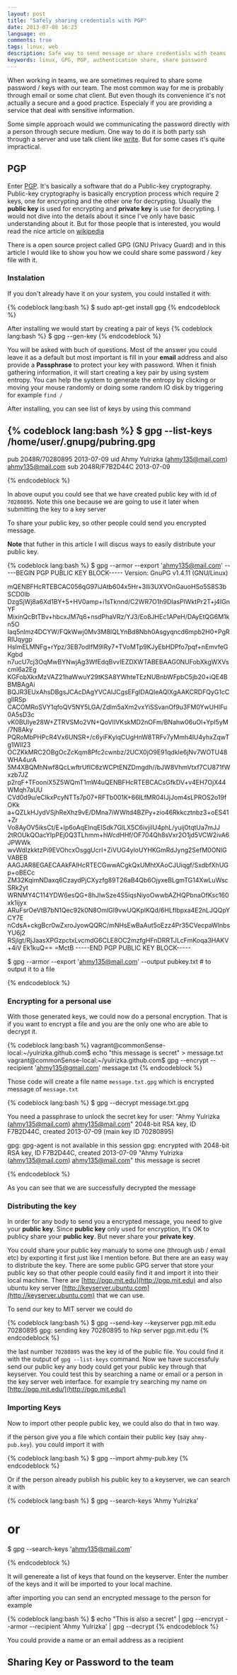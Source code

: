 ```yaml
---
layout: post
title: "Safely sharing credentials with PGP"
date: 2013-07-08 16:23
language: en
comments: true
tags: linux, web
description: Safe way to send message or share credentials with teams
keywords: linux, GPG, PGP, authentication share, share password
---
```


When working in teams, we are sometimes required to share some password / keys with our team.
The most common way for me is probably through email or some chat client. But even though its convenience it's not
actually a secure and a good practice. Especialy if you are providing a service that deal with sensitive information.

Some simple approach would we communicating the password directly with a person through secure medium.
One way to do it is both party ssh through a server and use talk client like [write](http://linux.die.net/man/1/write).
But for some cases it's quite impractical.

## PGP

Enter [PGP](http://en.wikipedia.org/wiki/Pretty_Good_Privacy). It's basically a software that do a Public-key cryptography.
Public-key cryptography is basically encryption process which require 2 keys, one for encrypting and the other one
for decrypting. Usually the __public key__ is used for encrypting and __private key__ is use for decrypting.
I would not dive into the details about it since I've only have basic understanding about it.
But for those people that is interested, you would read the nice article on [wikipedia](http://en.wikipedia.org/wiki/Public-key_cryptography)

There is a open source project called GPG (GNU Privacy Guard) and in this article I would like to show you how we could
share some password / key file with it.

### Instalation

If you don't already have it on your system, you could installed it with:

{% codeblock lang:bash %}
  $ sudo apt-get install gpg
{% endcodeblock %}

After installing we would start by creating a pair of keys
{% codeblock lang:bash %}
  $ gpg --gen-key
{% endcodeblock %}

You will be asked with buch of questions. Most of the answer you could leave it as a default but most important is fill in your **email**
address and also provide a **Passphrase** to protect your key with password. When it finish gathering information, it will start
creating a key pair by using system entropy. You can help the system to generate the entropy by clicking or moving your mouse randomly
or doing some random IO disk by triggering for example `find /`

After installing, you can see list of keys by using this command

{% codeblock lang:bash %}
$  gpg --list-keys
/home/user/.gnupg/pubring.gpg
--------------------------------
pub   2048R/70280895 2013-07-09
uid                  Ahmy Yulrizka (ahmy135@mail.com) <ahmy135@mail.com>
sub   2048R/F7B2D44C 2013-07-09

{% endcodeblock %}

In above ouput you could see that we have created public key with id of `70280895`. Note this one because we are going to use it later
when submitting the key to a key server

To share your public key, so other people could send you encrypted message.

**Note** that futher in this article I will discus ways to easily distribute your public key.

{% codeblock lang:bash %}
$ gpg --armor --export 'ahmy135@mail.com'
-----BEGIN PGP PUBLIC KEY BLOCK-----
Version: GnuPG v1.4.11 (GNU/Linux)

mQENBFHcRTEBCAC056qG97iJAtb604x5Hr+3lIi3UXVOnGauoHSo5S8S3bSCD0Ib
DzgSjWj8a6Xd1BY+5+HV0amp+i1sTknnd/C2WR7O1h9DIasPlWktPr2T+j4IGnYF
MixinQcBtTBv+hbcxJM7q6+nsdPhaVRz/YJ3/Eo8JHEc1APeH/DAyEtQG6M1kn5O
Iaq5nlmz4DCYW/FQkWwj0Mv3M8IQLYnBd8Nbh0Asgyqncd6mpb2H0+PgRRlUqygp
HslmELMNFg+rYpz/3EB7odIfM9lRy7+TVoMTp9KJyEbHDPfo7pqf+nEmvfeGKgbd
n7ucU7cj3OqMwBYNwjAg3WfEdqBvvIEZDXWTABEBAAG0NUFobXkgWXVscml6a2Eg
KGFobXkxMzVAZ21haWwuY29tKSA8YWhteTEzNUBnbWFpbC5jb20+iQE4BBMBAgAi
BQJR3EUxAhsDBgsJCAcDAgYVCAIJCgsEFgIDAQIeAQIXgAAKCRDFQyG1cCgIlRSp
CACOMRoSVY1qfoQV5NY5LGA/ZdIm5aXm2vxYiSSvanOf9u3FM0YwUHIFu0A5sD3c
vK0BUlye28W+ZTRVSMo2VN+QoVIIVKskMD2nOFm/BNahw06uOl+YpI5yM/7N8Aky
PQRoMbPHPcR4Vx6UNSR+/c6yiFKylqCUgHnW8TRFv7yMmh4lU4yhxZqwTg1WlI23
OCZKkMRC2OBgOcZcKqm8Pfc2cwnbz/2UCX0jO9E91qdkle6jNv7WOTU48WHA4urA
5M4XBQMhNwf8QcLwftrUfIC6zWCPtENZDmgdh//bJW8VhmVtxf7CU871fWxzb7JZ
p2rqF+TFooniX5Z5WQmT1mW4uQENBFHcRTEBCACsGfkDV+v4EH7OjX44WMqh7aUU
CVd0d9u/eClkxPcyNTTs7p07+RFTb001K+66lLfMR04IJjJom4sLPROS2o19fOKk
a+QZLkHJydVSjhReXhz9vE/DMna7iWWltd4BZPy+zio46Rkkcztnbz3+oES41+Zr
Vo8AyOV5iksCt/E+lp6oAqEInqEISdk7GlLX5C6ivjiIU4phL/yuij0tqtUa7mJJ
2tROUkQOacYIpPEj0Q3TLhmm+hWcdHHf/OF704Qh8sVxr2O1jd5VCW2ivA6JPWWk
wvWdIzkktzPi9EVOhcxOsggUcrI+ZiVUG4yloUYHKGmRdJyng2SefM0ONlGVABEB
AAGJAR8EGAECAAkFAlHcRTECGwwACgkQxUMhtXAoCJUiqgf/SxdbfXhUGp+oBECc
ZM32KqimNDaxq6CzaydPjCXyzfg89T26aB4Qb6OjyxeBLgmTG14XwLuWscSRk2yt
WRNMY4C114YDW6esQG+8hJlwSze4S5iqsNiyoOwwbAZHQPbnaOfKsc160xk1ijyx
ARuFsrOeVtB7bN1Qec92k0N8OmlGl9vwUQKpIKQd/6HLfIbpxa4E2nLJQQpYCY7E
nCdsA+ckgBcr0wZxroJyowQQRC/mNHsEwBaAut5oEzz4Pr35CVecpaWlnbsYU6j2
RSjlgt/RjJaasXPGzpctxLvcmdG6CLE8OC2mzfgHFnDRRTJLcFmKoqa3HAKV+4iV
Ek1kuQ==
=MctB
-----END PGP PUBLIC KEY BLOCK-----

$ gpg --armor --export 'ahmy135@mail.com' --output pubkey.txt # to output it to a file

{% endcodeblock %}

### Encrypting for a personal use

With those generated keys, we could now do a personal encryption. That is if you want to encrypt a file and you are the only one
who are able to decrypt it.

{% codeblock lang:bash %}
  vagrant@commonSense-local:~/yulrizka.github.com$ echo "this message is secret" > message.txt
  vagrant@commonSense-local:~/yulrizka.github.com$ gpg --encrypt --recipient 'ahmy135@gmail.com' message.txt
{% endcodeblock %}

Those code will create a file name `message.txt.gpg` which is encrypted message of `message.txt`

{% codeblock lang:bash %}
$ gpg --decrypt message.txt.gpg

You need a passphrase to unlock the secret key for
user: "Ahmy Yulrizka (ahmy135@mail.com) <ahmy135@mail.com>"
2048-bit RSA key, ID F7B2D44C, created 2013-07-09 (main key ID 70280895)

gpg: gpg-agent is not available in this session
gpg: encrypted with 2048-bit RSA key, ID F7B2D44C, created 2013-07-09
      "Ahmy Yulrizka (ahmy135@mail.com) <ahmy135@mail.com>"
this message is secret

{% endcodeblock %}

As you can see that we are successfully decrypted the message

### Distributing the key

In order for any body to send you a encrypted message, you need to give your __public key__.
Since __public key__ only used for encryption, It's OK to publicy share your __public key__. 
But never share your __private key__.

You could share your public key manualy to some one (through usb / email etc) by exporting it first just like I mention before.
But there are an easy way to distribute the key. There are some public GPG server that store your public key so that
other people could easily find it and import it into their local machine. There are [http://pgp.mit.edu](http://pgp.mit.edu) 
and also ubuntu key server [http://keyserver.ubuntu.com](http://keyserver.ubuntu.com) that we can use.

To send our key to MIT server we could do

{% codeblock lang:bash %}
$ gpg --send-key --keyserver pgp.mit.edu 70280895
gpg: sending key 70280895 to hkp server pgp.mit.edu
{% endcodeblock %}

the last number `70280895` was the key id of the public file. You could find it with the output of `gpg --list-keys` command.
Now we have successfuly send our public key any body could get your public key through that keyserver. You could test this
by searching a name or email or a person in the key server web interface. for example try searching my name on [http://pgp.mit.edu/](http://pgp.mit.edu/)

### Importing Keys

Now to import other people public key, we could also do that in two way. 

if the person give you a file which contain their public key (say `ahmy-pub.key`). you could import it with

{% codeblock lang:bash %}
$ gpg --import ahmy-pub.key
{% endcodeblock %}

Or if the person already publish his public key to a keyserver, we can search it with

{% codeblock lang:bash %}
$ gpg --search-keys 'Ahmy Yulrizka'

# or
$ gpg --search-keys 'ahmy135@mail.com'

{% endcodeblock %}

It will genereate a list of keys that found on the keyserver. Enter the number of the keys and it will be imported to your local machine.

after importing you can send an encrypted message to the person for example


{% codeblock lang:bash %}
$ echo "This is also a secret" | gpg --encrypt --armor --recipient 'Ahmy Yulrizka' | gpg --decrypt
{% endcodeblock %}

You could provide a name or an email address as a recipient


## Sharing Key or Password to the team

